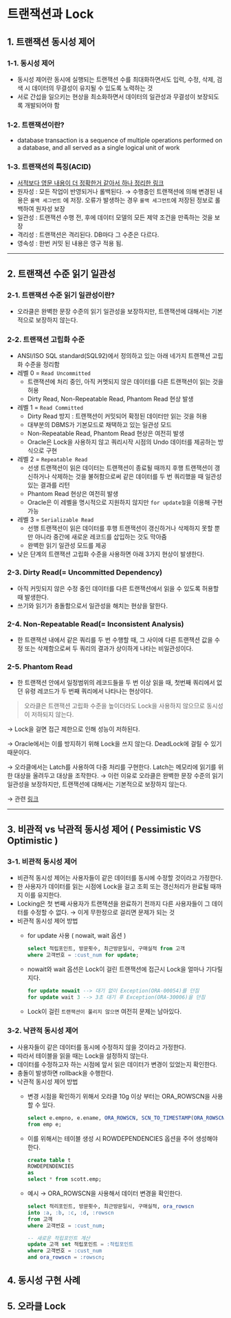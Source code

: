 # 트랜잭션과 Lock

## 1. 트랜잭션 동시성 제어

### 1-1. 동시성 제어

- 동시성 제어란 동시에 실행되는 트랜잭션 수를 최대화하면서도 입력, 수정, 삭제, 검색 시 데이터의 무결성이 유지될 수 있도록 노력하는 것
- 서로 간섭을 일으키는 현상을 최소화하면서 데이터의 일관성과 무결성이 보장되도록 개발되어야 함

### 1-2. 트랜잭션이란?

- database transaction is a sequence of multiple operations performed on a database, and all served as a single logical unit of work

### 1-3. 트랜잭션의 특징(ACID)

- [서적보다 영문 내용이 더 정확한거 같아서 하나 정리한 링크](https://github.com/t0e8r1r4y/blogContents/blob/main/DEV/Database/MoreAboutDatabase/transaction%26acid.md)
- 원자성 : 모든 작업이 반영되거나 롤백된다. → 수행중인 트랜잭션에 의해 변경된 내용은 `롤백 세그번트` 에 저장. 오류가 발생하는 경우 `롤백 세그먼트`에 저장된 정보로 롤백하여 원자성 보장
- 일관성 : 트랜잭션 수행 전, 후에 데이터 모델의 모든 제약 조건을 만족하는 것을 보장
- 격리성 : 트랜잭션은 격리된다. DB마다 그 수준은 다르다.
- 영속성 : 한번 커밋 된 내용은 영구 적용 됨.

---

## 2. 트랜잭션 수준 읽기 일관성

### 2-1. 트랜잭션 수준 읽기 일관성이란?

- 오라클은 완벽한 문장 수준의 읽기 일관성을 보장하지만, 트랜잭션에 대해서는 기본적으로 보장하지 않는다.

### 2-2. 트랜잭션 고립화 수준

- ANSI/ISO SQL standard(SQL92)에서 정의하고 있는 아래 네가지 트랜잭션 고립화 수준을 정리함
- 레벨 0 = `Read Uncommitted`
    - 트랜잭션에 처리 중인, 아직 커멧되지 않은 데이터를 다른 트랜잭션이 읽는 것을 허용
    - Dirty Read, Non-Repeatable Read, Phantom Read 현상 발생
- 레벨 1 = `Read Committed`
    - Dirty Read 방지 : 트랜잭션이 커밋되어 확정된 데이터만 읽는 것을 허용
    - 대부분의 DBMS가 기본모드로 채택하고 있는 일관성 모드
    - Non-Repeatable Read, Phantom Read 현상은 여전히 발생
    - Oracle은 Lock을 사용하지 않고 쿼리시작 시점의 Undo 데이터를 제공하는 방식으로 구현
- 레벨 2 = `Repeatable Read`
    - 선생 트랜잭션이 읽은 데이터는 트랜잭션이 종료될 때까지 후행 트랜잭션이 갱신하거나 삭제하는 것을 불허함으로써 같은 데이터를 두 번 쿼리했을 때 일관성 있는 결과를 리턴
    - Phantom Read 현상은 여전히 발생
    - Oracle은 이 레벨을 명시적으로 지원하지 않지만 `for update절`을 이용해 구현 가능
- 레벨 3 = `Serializable Read`
    - 선행 트랜잭션이 읽은 데이터를 후행 트랜잭션이 갱신하거나 삭제하지 못할 뿐만 아니라 중간에 새로운 레코드를 삽입하는 것도 막아줌
    - 완벽한 읽기 일관성 모드를 제공
- 낮은 단계의 트랜잭션 고립화 수준을 사용하면 아래 3가지 현상이 발생한다.

### 2-3. Dirty Read(= Uncommitted Dependency)

- 아직 커밋되지 않은 수정 중인 데이터를 다른 트랜잭션에서 읽을 수 있도록 허용할 때 발생한다.
- 쓰기와 읽기가 충돌함으로서 일관성을 해치는 현상을 말한다.

### 2-4. Non-Repeatable Read(= Inconsistent Analysis)

- 한 트랜잭션 내에서 같은 쿼리를 두 번 수행할 때, 그 사이에 다른 트랜잭션 값을 수정 또는 삭제함으로써 두 쿼리의 결과가 상이하게 나타는 비일관성이다.

### 2-5. Phantom Read

- 한 트랜잭션 안에서 일정범위의 레코드들을 두 번 이상 읽을 때, 첫번째 쿼리에서 없던 유령 레코드가 두 번째 쿼리에서 나타나는 현상이다.

> 오라클은 트랜잭션 고립화 수준을 높이더라도 Lock을 사용하지 않으므로 동시성이 저하되지 않는다.
> 

→ Lock을 걸면 접근 제한으로 인해 성능이 저하된다.

→ Oracle에서는 이를 방지하기 위해 Lock을 쓰지 않는다. DeadLock에 걸릴 수 있기 때문이다.

→ 오라클에서는 Latch를 사용하여 다중 처리를 구현한다. Latch는 메모리에 읽기를 위한 대상을 올려두고 대상을 조작한다.
→ 이런 이유로 오라클은 완벽한 문장 수준의 읽기 일관성을 보장하지만, 트랜잭션에 대해서는 기본적으로 보장하지 않는다.

→ 관련 [링크](https://loosie.tistory.com/525)

---

## 3. 비관적 vs 낙관적 동시성 제어 ( Pessimistic VS Optimistic )

### 3-1. 비관적 동시성 제어

- 비관적 동시성 제어는 사용자들이 같은 데이터를 동시에 수정할 것이라고 가정한다.
- 한 사용자가 데이터를 읽는 시점에 Lock을 걸고 조회 또는 갱신처리가 완료될 때까지 이를 유지한다.
- Locking은 첫 번째 사용자가 트랜잭션을 완료하기 전까지 다른 사용자들이 그 데이터를 수정할 수 없다. → 이게 무한정으로 걸리면 문제가 되는 것
- 비관적 동시성 제어 방법
    - for update 사용 ( nowait, wait 옵션 )
        
        ```sql
        select 적립포인트, 방문횟수, 최근방문일시, 구매실적 from 고객
        where 고객번호 = :cust_num for update;
        ```
        
    - nowait와 wait 옵션은 Lock이 걸린 트랜잭션에 접근시 Lock을 얼마나 기다릴지다.
        
        ```sql
        for update nowait --> 대기 없이 Exception(ORA-00054)를 던짐
        for update wait 3 --> 3초 대기 후 Exception(ORA-30006)을 던짐
        ```
        
    - Lock이 걸린 `트랜잭션이 풀리지 않으면` 여전히 문제는 남아있다.

### 3-2. 낙관적 동시성 제어

- 사용자들이 같은 데이터를 동시에 수정하지 않을 것이라고 가정한다.
- 따라서 테이블을 읽을 때는 Lock을 설정하지 않는다.
- 데이터를 수정하고자 하는 시점에 앞서 읽은 데이터가 변경이 있었는지 확인한다.
- 충돌이 발생하면 rollback을 수행한다.
- 낙관적 동시성 제어 방법
    - 변경 시점을 확인하기 위해서 오라클 10g 이상 부터는 ORA_ROWSCN을 사용할 수 있다.
        
        ```sql
        select e.empno, e.ename, ORA_ROWSCN, SCN_TO_TIMESTAMP(ORA_ROWSCN)
        from emp e;
        ```
        
    - 이를 위해서는 테이블 생성 시 ROWDEPENDENCIES 옵션을 주어 생성해야 한다.
        
        ```sql
        create table t
        ROWDEPENDENCIES
        as
        select * from scott.emp;
        ```
        
    - 예시 → ORA_ROWSCN을 사용해서 데이터 변경을 확인한다.
        
        ```sql
        select 적리포인트, 방문횟수, 최근방문일시, 구매실적, ora_rowscn
        into :a, :b, :c, :d, :rowscn
        from 고객
        where 고객번호 = :cust_num;
        
        -- 새로운 적립포인트 계산
        update 고객 set 적립포인트 = :적립포인트
        where 고객번호 = :cust_num
        and ora_rowscn = :rowscn;
        ```
        

## 4. 동시성 구현 사례

## 5. 오라클 Lock

